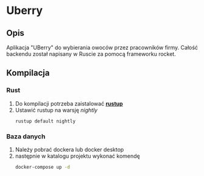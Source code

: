 # Uberry
## Opis
Aplikacja "UBerry" do wybierania owoców przez pracowników firmy. Całość backendu został napisany w Ruscie za pomocą frameworku rocket.
## Kompilacja
### Rust
1. Do kompilacji potrzeba zaistalować [**rustup**](https://www.rust-lang.org/tools/install)
1. Ustawić rustup na warsję *nightly*
    ```
    rustup default nightly
    ```
### Baza danych
1. Należy pobrać dockera lub docker desktop
1. następnie w katalogu projektu wykonać komendę 
    ```bash
    docker-compose up -d
    ```

